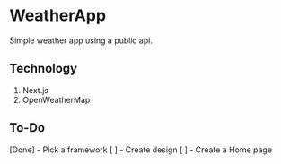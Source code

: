 # WeatherApp
Simple weather app using a public api.


## Technology
  1. Next.js
  2. OpenWeatherMap
  

## To-Do
  [Done] - Pick a framework
  [ ] - Create design
  [ ] - Create a Home page
